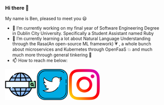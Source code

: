 ### Hi there 👋   
My name is Ben, pleased to meet you :smiley:

- 🔭 I’m currently working on my final year of Software Engineering Degree in Dublin City University. Specifically a Student Assistant named Ruby  
- 🌱 I’m currently learning a lot about Natural Language Understanding through the Rasa(An open-source ML framework) :heartpulse: , a whole bunch about microservices and Kubernetes through OpenFaaS :boom: and much much more through general tinkering :star2:  
- 📫 How to reach me below:    

<a href="https://benjimanclarke.ie"><img src="web-search-engine.png" alt="website icon" width="100" style="padding-right:20"/></a>
<a href="https://twitter.com/benjithedev"><img src="twitter.png" alt="twitter icon" width="100" style="padding-right:20"/></a>
<a href="https://instagram.com/benthedev"><img src="instagram.png" alt="instagram icon" width="100" style="padding-right:20"/></a>  

<!--
**benji2512/benji2512** is a ✨ _special_ ✨ repository because its `README.md` (this file) appears on your GitHub profile.

Here are some ideas to get you started:
- 👯 I’m looking to collaborate on ...
- 🤔 I’m looking for help with ...
- 💬 Ask me about ...
- 📫 How to reach me: ...
- 😄 Pronouns: ...
- ⚡ Fun fact: ...
-->
